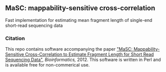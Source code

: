 ## MaSC: mappability-sensitive cross-correlation
 Fast implementation for estimating mean fragment length of single-end short-read sequencing data

### Citation
This repo contains software accompanying the paper ["MaSC: Mappability-Sensitive Cross-Correlation to Estimate Fragment Length for Short Read Sequencing Data"](https://academic.oup.com/bioinformatics/article/29/4/444/200320), _Bioinformatics,_ 2012. This software is written in Perl and is available free for non-commerical use.
